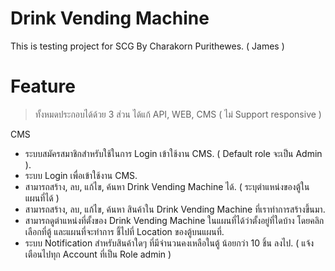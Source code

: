 # Drink Vending Machine
This is testing project for SCG By Charakorn Purithewes. ( James )

# Feature
> ทั้งหมดประกอบได้ด้วย 3 ส่วน ได้แก้ API, WEB, CMS ( ไม่ Support responsive )

CMS
* ระบบสมัครสมาชิกสำหรับใช้ในการ Login เข้าใช้งาน CMS. ( Default role จะเป็น Admin ).
* ระบบ Login เพื่อเข้าใช้งาน CMS.
* สามารถสร้าง, ลบ, แก้ไข, ค้นหา Drink Vending Machine ได้. ( ระบุตำแหน่งของตู้ในแผนที่ได้ )
* สามารถสร้าง, ลบ, แก้ไข, ค้นหา สินค้าใน Drink Vending Machine ที่เราทำการสร้างขึ้นมา.
* สามารถดูตำแหน่งที่ตั้งของ Drink Vending Machine ในแผนที่ได้ว่าตั้งอยู่ที่ใดบ้าง โดยคลิกเลือกที่ตู้ และแผนที่จะทำการ ชี้ไปที่ Location ของตู้บนแผนที่.
* ระบบ Notification สำหรับสินค้าใดๆ ที่มีจำนวนคงเหลือในตู้ น้อยกว่า 10 ชิ้น ลงไป. ( แจ้งเตือนไปทุก Account ที่เป็น Role admin )

